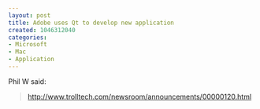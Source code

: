```yaml
--- 
layout: post
title: Adobe uses Qt to develop new application
created: 1046312040
categories: 
- Microsoft
- Mac
- Application
---
```

Phil W said:
<blockquote><a href="http://www.trolltech.com/newsroom/announcements/00000120.html">http://www.trolltech.com/newsroom/announcements/00000120.html</a>
